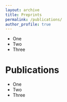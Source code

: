 ```yaml
---
layout: archive 
title: Preprints 
permalink: /publications/
author_profile: true
---
```


- One
- Two
- Three

# Publications
- One
- Two
- Three
